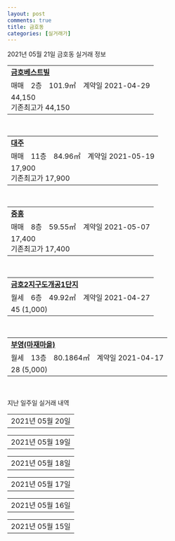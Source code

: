 ```yaml
---
layout: post
comments: true
title: 금호동
categories: [실거래가]
---
```


2021년 05월 21일 금호동 실거래 정보

<table>
  <tr>
    <td colspan="4" style="font-weight: bold;"><a href="https://search.naver.com/search.naver?query=금호베스트빌">금호베스트빌</a></td>
  </tr>
    
  <tr>
    <td>매매</td>
    <td>2층</td>
    <td>101.9㎡</td>
    <td>계약일 2021-04-29</td>
  </tr>
  <tr>
    <td colspan="4">44,150<br>기존최고가 44,150</td>
  </tr>
    
</table>
<br>
<table>
  <tr>
    <td colspan="4" style="font-weight: bold;"><a href="https://search.naver.com/search.naver?query=대주">대주</a></td>
  </tr>
    
  <tr>
    <td>매매</td>
    <td>11층</td>
    <td>84.96㎡</td>
    <td>계약일 2021-05-19</td>
  </tr>
  <tr>
    <td colspan="4">17,900<br>기존최고가 17,900</td>
  </tr>
    
</table>
<br>
<table>
  <tr>
    <td colspan="4" style="font-weight: bold;"><a href="https://search.naver.com/search.naver?query=중흥">중흥</a></td>
  </tr>
    
  <tr>
    <td>매매</td>
    <td>8층</td>
    <td>59.55㎡</td>
    <td>계약일 2021-05-07</td>
  </tr>
  <tr>
    <td colspan="4">17,400<br>기존최고가 17,400</td>
  </tr>
    
</table>
<br>
<table>
  <tr>
    <td colspan="4" style="font-weight: bold;"><a href="https://search.naver.com/search.naver?query=금호2지구도개공1단지">금호2지구도개공1단지</a></td>
  </tr>
    
  <tr>
    <td>월세</td>
    <td>6층</td>
    <td>49.92㎡</td>
    <td>계약일 2021-04-27</td>
  </tr>
  <tr>
    <td colspan="4">45 (1,000)</td>
  </tr>
    
</table>
<br>
<table>
  <tr>
    <td colspan="4" style="font-weight: bold;"><a href="https://search.naver.com/search.naver?query=부영(마재마을)">부영(마재마을)</a></td>
  </tr>
    
  <tr>
    <td>월세</td>
    <td>13층</td>
    <td>80.1864㎡</td>
    <td>계약일 2021-04-17</td>
  </tr>
  <tr>
    <td colspan="4">28 (5,000)</td>
  </tr>
    
</table>
    
<div style="margin-top: 50px; margin-bottom: 13px">지난 일주일 실거래 내역</div>

  <table style="width: 100%; margin-bottom: 1px">
      <tr class="header">
        <td>2021년 05월 20일</td>
      </tr>
      <tr class="child" style="display: none">
        <td>
            
        <table>
          <tr>
            <td colspan="4" style="font-weight: bold;"><a href="https://search.naver.com/search.naver?query=실거래정보없음">실거래정보없음</a></td>
          </tr>

        </table>
    
        </td>
      </tr>
  </table>
    
  <table style="width: 100%; margin-bottom: 1px">
      <tr class="header">
        <td>2021년 05월 19일</td>
      </tr>
      <tr class="child" style="display: none">
        <td>
            
        <table>
          <tr>
            <td colspan="4" style="font-weight: bold;"><a href="https://search.naver.com/search.naver?query=라인">라인</a></td>
          </tr>

          <tr>
            <td>매매</td>
            <td>14층</td>
            <td>102㎡</td>
            <td>계약일 2021-04-30</td>
          </tr>
          <tr>
            <td colspan="4">26,000<br>기존최고가 26,000</td>
          </tr>
    
        </table>
        <table style="margin-top: 5px">
          <tr>
            <td colspan="4" style="font-weight: bold;"><a href="https://search.naver.com/search.naver?query=로렌시아">로렌시아</a></td>
          </tr>
    
          <tr>
            <td>매매</td>
            <td>3층</td>
            <td>84.9078㎡</td>
            <td>계약일 2021-05-17</td>
          </tr>
          <tr>
            <td colspan="4">41,800<br>기존최고가 41,800</td>
          </tr>
    
        </table>
        <table style="margin-top: 5px">
          <tr>
            <td colspan="4" style="font-weight: bold;"><a href="https://search.naver.com/search.naver?query=송촌파인힐">송촌파인힐</a></td>
          </tr>
    
          <tr>
            <td>매매</td>
            <td>18층</td>
            <td>84.75㎡</td>
            <td>계약일 2021-05-15</td>
          </tr>
          <tr>
            <td colspan="4">23,500<br>기존최고가 23,500</td>
          </tr>
    
        </table>
        <table style="margin-top: 5px">
          <tr>
            <td colspan="4" style="font-weight: bold;"><a href="https://search.naver.com/search.naver?query=호반리젠시빌2차">호반리젠시빌2차</a></td>
          </tr>
    
          <tr>
            <td>전세</td>
            <td>16층</td>
            <td>39.792㎡</td>
            <td>계약일 2021-05-13</td>
          </tr>
          <tr>
            <td colspan="4">10,000<br>기존최고가 None</td>
          </tr>
    
        </table>
    
        </td>
      </tr>
  </table>
    
  <table style="width: 100%; margin-bottom: 1px">
      <tr class="header">
        <td>2021년 05월 18일</td>
      </tr>
      <tr class="child" style="display: none">
        <td>
            
        <table>
          <tr>
            <td colspan="4" style="font-weight: bold;"><a href="https://search.naver.com/search.naver?query=금호동 우미호반아파트">금호동 우미호반아파트</a></td>
          </tr>

          <tr>
            <td>매매</td>
            <td>13층</td>
            <td>84.89㎡</td>
            <td>계약일 2021-04-30</td>
          </tr>
          <tr>
            <td colspan="4">23,000<br>기존최고가 23,000</td>
          </tr>
    
        </table>
        <table style="margin-top: 5px">
          <tr>
            <td colspan="4" style="font-weight: bold;"><a href="https://search.naver.com/search.naver?query=금호시영1">금호시영1</a></td>
          </tr>
    
          <tr>
            <td>매매</td>
            <td>9층</td>
            <td>49.86㎡</td>
            <td>계약일 2021-04-28</td>
          </tr>
          <tr>
            <td colspan="4">14,000<br>기존최고가 14,000</td>
          </tr>
    
        </table>
        <table style="margin-top: 5px">
          <tr>
            <td colspan="4" style="font-weight: bold;"><a href="https://search.naver.com/search.naver?query=대주파크빌">대주파크빌</a></td>
          </tr>
    
          <tr>
            <td>매매</td>
            <td>2층</td>
            <td>59.99㎡</td>
            <td>계약일 2021-04-28</td>
          </tr>
          <tr>
            <td colspan="4">16,100<br>기존최고가 16,100</td>
          </tr>
    
        </table>
        <table style="margin-top: 5px">
          <tr>
            <td colspan="4" style="font-weight: bold;"><a href="https://search.naver.com/search.naver?query=라인">라인</a></td>
          </tr>
    
          <tr>
            <td>매매</td>
            <td>19층</td>
            <td>84.728㎡</td>
            <td>계약일 2021-04-23</td>
          </tr>
          <tr>
            <td colspan="4">20,400<br>기존최고가 20,400</td>
          </tr>
    
          <tr>
            <td>매매</td>
            <td>2층</td>
            <td>84.728㎡</td>
            <td>계약일 2021-04-23</td>
          </tr>
          <tr>
            <td colspan="4">18,300<br>기존최고가 18,300</td>
          </tr>
    
        </table>
        <table style="margin-top: 5px">
          <tr>
            <td colspan="4" style="font-weight: bold;"><a href="https://search.naver.com/search.naver?query=중흥">중흥</a></td>
          </tr>
    
          <tr>
            <td>매매</td>
            <td>6층</td>
            <td>59.55㎡</td>
            <td>계약일 2021-04-21</td>
          </tr>
          <tr>
            <td colspan="4">18,040<br>기존최고가 18,040</td>
          </tr>
    
          <tr>
            <td>매매</td>
            <td>10층</td>
            <td>59.55㎡</td>
            <td>계약일 2021-05-13</td>
          </tr>
          <tr>
            <td colspan="4">17,400<br>기존최고가 17,400</td>
          </tr>
    
        </table>
        <table style="margin-top: 5px">
          <tr>
            <td colspan="4" style="font-weight: bold;"><a href="https://search.naver.com/search.naver?query=호반리젠시빌2차">호반리젠시빌2차</a></td>
          </tr>
    
          <tr>
            <td>매매</td>
            <td>18층</td>
            <td>39.792㎡</td>
            <td>계약일 2021-05-17</td>
          </tr>
          <tr>
            <td colspan="4">11,800<br>기존최고가 11,800</td>
          </tr>
    
        </table>
        <table style="margin-top: 5px">
          <tr>
            <td colspan="4" style="font-weight: bold;"><a href="https://search.naver.com/search.naver?query=대주파크빌">대주파크빌</a></td>
          </tr>
    
          <tr>
            <td>전세</td>
            <td>9층</td>
            <td>59.94㎡</td>
            <td>계약일 2021-05-15</td>
          </tr>
          <tr>
            <td colspan="4">17,500</td>
          </tr>
    
        </table>
        <table style="margin-top: 5px">
          <tr>
            <td colspan="4" style="font-weight: bold;"><a href="https://search.naver.com/search.naver?query=마재마을주은">마재마을주은</a></td>
          </tr>
    
          <tr>
            <td>전세</td>
            <td>6층</td>
            <td>84.96㎡</td>
            <td>계약일 2021-04-20</td>
          </tr>
          <tr>
            <td colspan="4">22,000<br>기존최고가 None</td>
          </tr>
    
        </table>
    
        </td>
      </tr>
  </table>
    
  <table style="width: 100%; margin-bottom: 1px">
      <tr class="header">
        <td>2021년 05월 17일</td>
      </tr>
      <tr class="child" style="display: none">
        <td>
            
        <table>
          <tr>
            <td colspan="4" style="font-weight: bold;"><a href="https://search.naver.com/search.naver?query=실거래정보없음">실거래정보없음</a></td>
          </tr>

        </table>
    
        </td>
      </tr>
  </table>
    
  <table style="width: 100%; margin-bottom: 1px">
      <tr class="header">
        <td>2021년 05월 16일</td>
      </tr>
      <tr class="child" style="display: none">
        <td>
            
        <table>
          <tr>
            <td colspan="4" style="font-weight: bold;"><a href="https://search.naver.com/search.naver?query=실거래정보없음">실거래정보없음</a></td>
          </tr>

        </table>
    
        </td>
      </tr>
  </table>
    
  <table style="width: 100%; margin-bottom: 1px">
      <tr class="header">
        <td>2021년 05월 15일</td>
      </tr>
      <tr class="child" style="display: none">
        <td>
            
        <table>
          <tr>
            <td colspan="4" style="font-weight: bold;"><a href="https://search.naver.com/search.naver?query=금호2지구도시공사">금호2지구도시공사</a></td>
          </tr>

          <tr>
            <td>매매</td>
            <td>7층</td>
            <td>59.94㎡</td>
            <td>계약일 2021-05-08</td>
          </tr>
          <tr>
            <td colspan="4">16,900<br>기존최고가 16,900</td>
          </tr>
    
        </table>
        <table style="margin-top: 5px">
          <tr>
            <td colspan="4" style="font-weight: bold;"><a href="https://search.naver.com/search.naver?query=금호시영">금호시영</a></td>
          </tr>
    
          <tr>
            <td>매매</td>
            <td>7층</td>
            <td>59.82㎡</td>
            <td>계약일 2021-05-12</td>
          </tr>
          <tr>
            <td colspan="4">13,700<br>기존최고가 13,700</td>
          </tr>
    
        </table>
        <table style="margin-top: 5px">
          <tr>
            <td colspan="4" style="font-weight: bold;"><a href="https://search.naver.com/search.naver?query=금호시영1">금호시영1</a></td>
          </tr>
    
          <tr>
            <td>월세</td>
            <td>10층</td>
            <td>49.86㎡</td>
            <td>계약일 2021-04-08</td>
          </tr>
          <tr>
            <td colspan="4">43 (1,000)</td>
          </tr>
    
        </table>
        <table style="margin-top: 5px">
          <tr>
            <td colspan="4" style="font-weight: bold;"><a href="https://search.naver.com/search.naver?query=대주파크빌">대주파크빌</a></td>
          </tr>
    
          <tr>
            <td>전세</td>
            <td>5층</td>
            <td>59.99㎡</td>
            <td>계약일 2021-05-14</td>
          </tr>
          <tr>
            <td colspan="4">16,500</td>
          </tr>
    
        </table>
    
        </td>
      </tr>
  </table>
    


